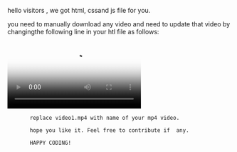 hello visitors , we got html, cssand js file for you.

you need to manually download any video and need to update that video by changingthe following line in your htl file as follows:

<video src="video1.mp4" poster="image/bg1.jpg" controls></video>

         
           
           replace video1.mp4 with name of your mp4 video.
           
           hope you like it. Feel free to contribute if  any.

           HAPPY CODING!
